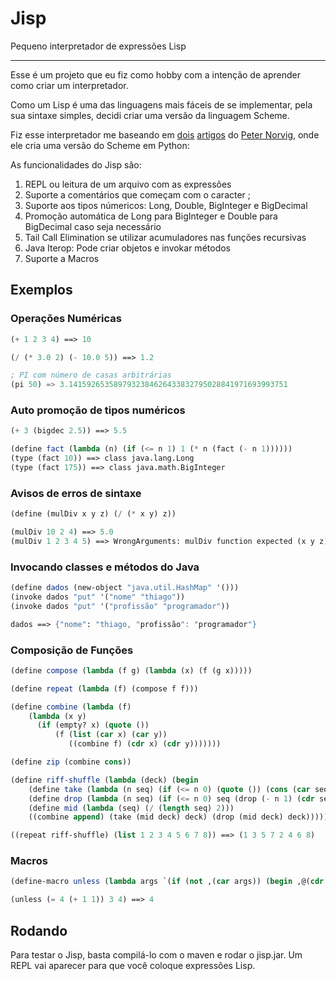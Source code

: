 # Jisp
Pequeno interpretador de expressões Lisp

---

Esse é um projeto que eu fiz como hobby com a intenção de aprender como criar um interpretador.

Como um Lisp é uma das linguagens mais fáceis de se implementar, pela sua sintaxe simples, decidi criar uma versão da linguagem Scheme.

Fiz esse interpretador me baseando em [dois][lispy] [artigos][lispy2] do [Peter Norvig][Peter Norvig], onde ele cria uma versão do Scheme em Python:

As funcionalidades do Jisp são:

1) REPL ou leitura de um arquivo com as expressões
2) Suporte a comentários que começam com o caracter ;
2) Suporte aos tipos númericos: Long, Double, BigInteger e BigDecimal
3) Promoção automática de Long para BigInteger e Double para BigDecimal caso seja necessário
4) Tail Call Elimination se utilizar acumuladores nas funções recursivas
5) Java Iterop: Pode criar objetos e invokar métodos
6) Suporte a Macros

## Exemplos

### Operações Numéricas

```scheme
(+ 1 2 3 4) ==> 10

(/ (* 3.0 2) (- 10.0 5)) ==> 1.2

; PI com número de casas arbitrárias
(pi 50) => 3.1415926535897932384626433832795028841971693993751
```

### Auto promoção de tipos numéricos

```scheme
(+ 3 (bigdec 2.5)) ==> 5.5

(define fact (lambda (n) (if (<= n 1) 1 (* n (fact (- n 1))))))
(type (fact 10)) ==> class java.lang.Long
(type (fact 175)) ==> class java.math.BigInteger
```

### Avisos de erros de sintaxe

```scheme
(define (mulDiv x y z) (/ (* x y) z))

(mulDiv 10 2 4) ==> 5.0
(mulDiv 1 2 3 4 5) ==> WrongArguments: mulDiv function expected (x y z), found (1 2 3 4 5)
```

### Invocando classes e métodos do Java

```scheme
(define dados (new-object "java.util.HashMap" '()))
(invoke dados "put" '("nome" "thiago"))
(invoke dados "put" '("profissão" "programador"))

dados ==> {"nome": "thiago, "profissão": "programador"}
```

### Composição de Funções

```scheme
(define compose (lambda (f g) (lambda (x) (f (g x)))))

(define repeat (lambda (f) (compose f f)))

(define combine (lambda (f)
    (lambda (x y)
      (if (empty? x) (quote ())
          (f (list (car x) (car y))
             ((combine f) (cdr x) (cdr y)))))))

(define zip (combine cons))

(define riff-shuffle (lambda (deck) (begin
    (define take (lambda (n seq) (if (<= n 0) (quote ()) (cons (car seq) (take (- n 1) (cdr seq))))))
    (define drop (lambda (n seq) (if (<= n 0) seq (drop (- n 1) (cdr seq)))))
    (define mid (lambda (seq) (/ (length seq) 2)))
    ((combine append) (take (mid deck) deck) (drop (mid deck) deck)))))

((repeat riff-shuffle) (list 1 2 3 4 5 6 7 8)) ==> (1 3 5 7 2 4 6 8)
```

### Macros
```scheme
(define-macro unless (lambda args `(if (not ,(car args)) (begin ,@(cdr args)))))

(unless (= 4 (+ 1 1)) 3 4) ==> 4
```

## Rodando

Para testar o Jisp, basta compilá-lo com o maven e rodar o jisp.jar. Um REPL vai aparecer para que você coloque expressões Lisp.

[Peter Norvig]: https://norvig.com/
[lispy]: https://norvig.com/lispy.html
[lispy2]: https://norvig.com/lispy2.html
